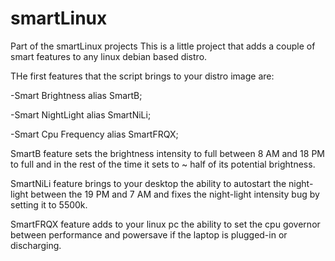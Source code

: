 # smartLinux
Part of the smartLinux projects
This is a little project that adds a couple of smart features to any linux debian based distro.



THe first features that the script brings to your distro image are:



-Smart Brightness alias SmartB;

-Smart NightLight alias SmartNiLi;

-Smart Cpu Frequency alias SmartFRQX;




SmartB feature sets the brightness intensity to full between 8 AM and 18 PM to full and in the rest of the time it sets to ~ half of its potential brightness.

SmartNiLi feature brings to your desktop the ability to autostart the night-light between the 19 PM and 7 AM and fixes the night-light intensity bug by setting it to 5500k.

SmartFRQX feature adds to your linux pc the ability to set the cpu governor between performance and powersave if the laptop is plugged-in or discharging.
